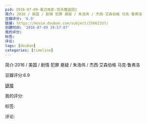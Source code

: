 ```yaml
---
pid: 2016-07-09-看过电影-惊天魔盗团2
简介: 2016 / 美国 / 剧情 犯罪 悬疑 / 朱浩伟 / 杰西·艾森伯格 马克·鲁弗洛
豆瓣评分: '6.9'
链接: https://movie.douban.com/subject/25662337/
创建时间: '2016-07-09 19:57:07'
我的评分:
标签:
评论:
tags: [douban]
categories: [timeline]
---
```

简介:2016 / 美国 / 剧情 犯罪 悬疑 / 朱浩伟 / 杰西·艾森伯格 马克·鲁弗洛

豆瓣评分:6.9

[链接](https://movie.douban.com/subject/25662337/)

我的评分:

标签:

评论:

